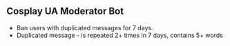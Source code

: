 ## Cosplay UA Moderator Bot

* Ban users with duplicated messages for 7 days. 
* Duplicated message - is repeated 2+ times in 7 days, contains 5+ words